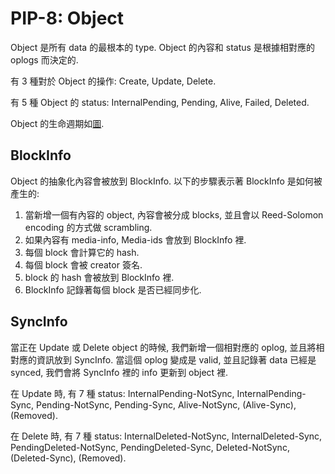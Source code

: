 PIP-8: Object
==========

Object 是所有 data 的最根本的 type. Object 的內容和 status 是根據相對應的 oplogs 而決定的.

有 3 種對於 Object 的操作: Create, Update, Delete.

有 5 種 Object 的 status: InternalPending, Pending, Alive, Failed, Deleted.


Object 的生命週期如[圖](https://docs.google.com/presentation/d/1Lpj6MaO_Q-E9cuGltdl8UI2WgUlKyK5Wf_5Nq-DajQk/edit#slide=id.p).

BlockInfo
-----

Object 的抽象化內容會被放到 BlockInfo. 以下的步驟表示著 BlockInfo 是如何被產生的:

1. 當新增一個有內容的 object, 內容會被分成 blocks, 並且會以 Reed-Solomon encoding 的方式做 scrambling.
2. 如果內容有 media-info, Media-ids 會放到 BlockInfo 裡.
3. 每個 block 會計算它的 hash.
4. 每個 block 會被 creator 簽名.
5. block 的 hash 會被放到 BlockInfo 裡.
6. BlockInfo 記錄著每個 block 是否已經同步化.

SyncInfo
-----

當正在 Update 或 Delete object 的時候, 我們新增一個相對應的 oplog, 並且將相對應的資訊放到 SyncInfo. 當這個 oplog 變成是 valid, 並且記錄著 data 已經是 synced, 我們會將 SyncInfo 裡的 info 更新到 object 裡.

在 Update 時, 有 7 種 status: InternalPending-NotSync, InternalPending-Sync, Pending-NotSync, Pending-Sync, Alive-NotSync, (Alive-Sync), (Removed).

在 Delete 時, 有 7 種 status: InternalDeleted-NotSync, InternalDeleted-Sync, PendingDeleted-NotSync, PendingDeleted-Sync, Deleted-NotSync, (Deleted-Sync), (Removed).
